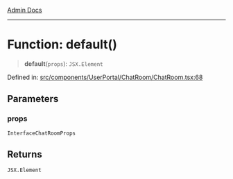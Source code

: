 [Admin Docs](/)

***

# Function: default()

> **default**(`props`): `JSX.Element`

Defined in: [src/components/UserPortal/ChatRoom/ChatRoom.tsx:68](https://github.com/PalisadoesFoundation/talawa-admin/blob/main/src/components/UserPortal/ChatRoom/ChatRoom.tsx#L68)

## Parameters

### props

`InterfaceChatRoomProps`

## Returns

`JSX.Element`
